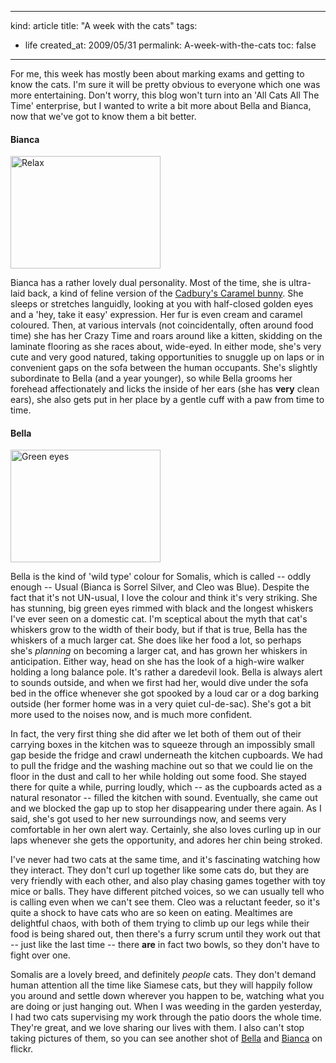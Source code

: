 -----
kind: article
title: "A week with the cats"
tags:
- life
created_at: 2009/05/31
permalink: A-week-with-the-cats
toc: false
-----

<p>For me, this week has mostly been about marking exams and getting to know the cats. I'm sure it will be pretty obvious to everyone which one was more entertaining. Don't worry, this blog won't turn into an 'All Cats All The Time' enterprise, but I wanted to write a bit more about Bella and Bianca, now that we've got to know them a bit better.</p>

<h4>Bianca</h4>

<p class="img-shadow"><a href="http://www.flickr.com/photos/51035737494@N01/3581540695" title="View 'Relax' on Flickr.com"><img src="http://farm4.static.flickr.com/3384/3581540695_031770ac91_m.jpg" alt="Relax" border="0" width="240" height="180" /></a></p>

<p>Bianca has a rather lovely dual personality. Most of the time, she is ultra-laid back, a kind of feline version of the <a href="http://www.youtube.com/watch?v=EjQ5Yw72xtA">Cadbury's Caramel bunny</a>. She sleeps or stretches languidly, looking at you with half-closed golden eyes and a 'hey, take it easy' expression. Her fur is even cream and caramel coloured. Then, at various intervals (not coincidentally, often around food time) she has her Crazy Time and roars around like a kitten, skidding on the laminate flooring as she races about, wide-eyed. In either mode, she's very cute and very good natured, taking opportunities to snuggle up on laps or in convenient gaps on the sofa between the human occupants. She's slightly subordinate to Bella (and a year younger), so while Bella grooms her forehead affectionately and licks the inside of her ears (she has <strong>very</strong> clean ears), she also gets put in her place by a gentle cuff with a paw from time to time.</p>

<h4>Bella</h4>

<p class="img-shadow"><a href="http://www.flickr.com/photos/51035737494@N01/3581541353" title="View 'Green eyes' on Flickr.com"><img src="http://farm4.static.flickr.com/3339/3581541353_1f8d6dd094_m.jpg" alt="Green eyes" border="0" width="240" height="180" /></a></p>

<p>Bella is the kind of 'wild type' colour for Somalis, which is called -- oddly enough -- Usual (Bianca is Sorrel Silver, and Cleo was Blue). Despite the fact that it's not UN-usual, I love the colour and think it's very striking. She has stunning, big green eyes rimmed with black and the longest whiskers I've ever seen on a domestic cat. I'm sceptical about the myth that cat's whiskers grow to the width of their body, but if that is true, Bella has the whiskers of a much larger cat. She does like her food a lot, so perhaps she's <em>planning</em> on becoming a larger cat, and has grown her whiskers in anticipation. Either way, head on she has the look of a high-wire walker holding a long balance pole. It's rather a daredevil look. Bella is always alert to sounds outside, and when we first had her, would dive under the sofa bed in the office whenever she got spooked by a loud car or a dog barking outside (her former home was in a very quiet cul-de-sac). She's got a bit more used to the noises now, and is much more confident. </p>

<p>In fact, the very first thing she did after we let both of them out of their carrying boxes in the kitchen was to squeeze through an impossibly small gap beside the fridge and crawl underneath the kitchen cupboards. We had to pull the fridge and the washing machine out so that we could lie on the floor in the dust and call to her while holding out some food. She stayed there for quite a while, purring loudly, which -- as the cupboards acted as a natural resonator -- filled the kitchen with sound. Eventually, she came out and we blocked the gap up to stop her disappearing under there again. As I said, she's got used to her new surroundings now, and seems very comfortable in her own alert way. Certainly, she also loves curling up in our laps whenever she gets the opportunity, and adores her chin being stroked.</p>

<p>I've never had two cats at the same time, and it's fascinating watching how they interact. They don't curl up together like some cats do, but they are very friendly with each other, and also play chasing games together with toy mice or balls. They have different pitched voices, so we can usually tell who is calling even when we can't see them. Cleo was a reluctant feeder, so it's quite a shock to have cats who are so keen on eating. Mealtimes are delightful chaos, with both of them trying to climb up our legs while their food is being shared out, then there's a furry scrum until they work out that -- just like the last time -- there <strong>are</strong> in fact two bowls, so they don't have to fight over one.</p>

<p>Somalis are a lovely breed, and definitely <em>people</em> cats. They don't demand human attention all the time like Siamese cats, but they will happily follow you around and settle down wherever you happen to be, watching what you are doing or just hanging out. When I was weeding in the garden yesterday, I had two cats supervising my work through the patio doors the whole time. They're great, and we love sharing our lives with them. I also can't stop taking pictures of them, so you can see another shot of <a href="http://www.flickr.com/photos/51035737494@N01/3581541715">Bella</a> and <a href="http://www.flickr.com/photos/51035737494@N01/3582351844">Bianca</a> on flickr.</p>


